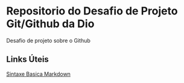 # Repositorio do Desafio de Projeto Git/Github da Dio
Desafio de projeto sobre o Github
## Links Úteis
[Sintaxe Basica Markdown](https://www.markdownguide.org/getting-started/)
